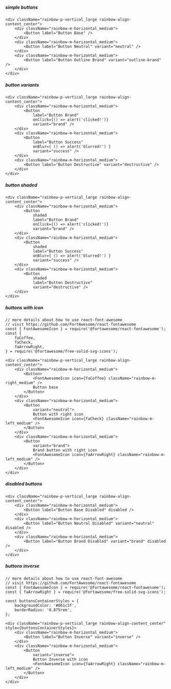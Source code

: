 ##### simple buttons

    <div className="rainbow-p-vertical_large rainbow-align-content_center">
        <div className="rainbow-m-horizontal_medium">
            <Button label="Button Base" />
        </div>
        <div className="rainbow-m-horizontal_medium">
            <Button label="Button Neutral" variant="neutral" />
        </div>
        <div className="rainbow-m-horizontal_medium">
            <Button label="Button Outline Brand" variant="outline-brand" />
        </div>
    </div>


##### button variants

    <div className="rainbow-p-vertical_large rainbow-align-content_center">
        <div className="rainbow-m-horizontal_medium">
            <Button 
                label="Button Brand"
                onClick={() => alert('clicked!')}
                variant="brand" />
        </div>
        <div className="rainbow-m-horizontal_medium">
            <Button 
                label="Button Success"
                onBlur={ () => alert('blurred!') }
                variant="success" />
        </div>
        <div className="rainbow-m-horizontal_medium">
            <Button label="Button Destructive" variant="destructive" />
        </div>
    </div>


##### button shaded

    <div className="rainbow-p-vertical_large rainbow-align-content_center">
        <div className="rainbow-m-horizontal_medium">
            <Button 
                shaded
                label="Button Brand"
                onClick={() => alert('clicked!')}
                variant="brand" />
        </div>
        <div className="rainbow-m-horizontal_medium">
            <Button
                shaded
                label="Button Success"
                onBlur={ () => alert('blurred!') }
                variant="success" />
        </div>
        <div className="rainbow-m-horizontal_medium">
            <Button
                shaded
                label="Button Destructive"
                variant="destructive" />
        </div>
    </div>


##### buttons with icon
    // more details about how to use react-font-awesome
    // visit https://github.com/FortAwesome/react-fontawesome
    const { FontAwesomeIcon } = require('@fortawesome/react-fontawesome');
    const {
        faCoffee,
        faCheck,
        faArrowRight,
    } = require('@fortawesome/free-solid-svg-icons');

    <div className="rainbow-p-vertical_large rainbow-align-content_center">
        <div className="rainbow-m-horizontal_medium">
            <Button>
                <FontAwesomeIcon icon={faCoffee} className="rainbow-m-right_medium" />
                Button base
            </Button>
        </div>
        <div className="rainbow-m-horizontal_medium">
            <Button
                variant="neutral">
                Button with right icon
                <FontAwesomeIcon icon={faCheck} className="rainbow-m-left_medium" />
            </Button>
        </div>
        <div className="rainbow-m-horizontal_medium">
            <Button
                variant="brand">
                Brand button with right icon
                <FontAwesomeIcon icon={faArrowRight} className="rainbow-m-left_medium" />
            </Button>
        </div>
    </div>


##### disabled buttons

    <div className="rainbow-p-vertical_large rainbow-align-content_center">
        <div className="rainbow-m-horizontal_medium">
            <Button label="Button Base Disabled" disabled />
        </div>
        <div className="rainbow-m-horizontal_medium">
            <Button label="Button Neutral Disabled" variant="neutral" disabled />
        </div>
        <div className="rainbow-m-horizontal_medium">
            <Button label="Button Brand Disabled" variant="brand" disabled />
        </div>
    </div>


##### buttons inverse

    // more details about how to use react-font-awesome
    // visit https://github.com/FortAwesome/react-fontawesome
    const { FontAwesomeIcon } = require('@fortawesome/react-fontawesome');
    const { faArrowRight } = require('@fortawesome/free-solid-svg-icons');

    const buttonsContainerStyles = {
        backgroundColor: '#061c3f',
        borderRadius: '0.875rem',
    };

    <div className="rainbow-p-vertical_large rainbow-align-content_center" style={buttonsContainerStyles}>
        <div className="rainbow-m-horizontal_medium">
            <Button label="Button Inverse" variant="inverse" />
        </div>
        <div className="rainbow-m-horizontal_medium">
            <Button
                variant="inverse">
                Button Inverse with icon
                <FontAwesomeIcon icon={faArrowRight} className="rainbow-m-left_medium" />
            </Button>
        </div>
    </div>
